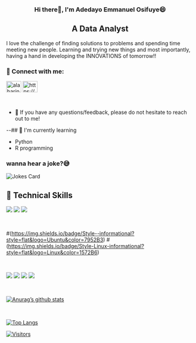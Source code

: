 <p align="center">


<P/>

<h3 align="center">
Hi there👋, I'm Adedayo Emmanuel Osifuye😄
</h3>

<h2 align="center">
A Data Analyst
</h2>

I love the challenge of finding solutions to problems and spending time meeting new people. Learning and trying new things and most importantly, having a hand in developing the INNOVATIONS of tomorrow!!

### 🤝 Connect with me:

<p align="center">

<a href="https://twitter.com/alabarinn" target="blank"><img align="center" src="https://raw.githubusercontent.com/rahuldkjain/github-profile-readme-generator/master/src/images/icons/Social/twitter.svg" alt="alabarinn" height="30" width="40" /></a>
<a href="https://linkedin.com/in/adedayo-osifuye/" target="blank"><img align="center" src="https://raw.githubusercontent.com/rahuldkjain/github-profile-readme-generator/master/src/images/icons/Social/linked-in-alt.svg" alt="https://www.linkedin.com/in/adedayo-osifuye/" height="30" width="40" /></a>

</p>

</p>

</br>

- 💬 If you have any questions/feedback, please do not hesitate to reach out to me!


--## 🌱 I'm currently learning

- Python
- R programming

<!--- Computer jokes --->
### wanna hear a joke?😅
![Jokes Card](https://readme-jokes.vercel.app/api)

## 💼 Technical Skills

![](https://img.shields.io/badge/Code-SQL-informational?style=flat&logo=SQL&color=F7DF1E)
![](https://img.shields.io/badge/Code-PowerBI-informational?style=flat&logo=PowerBI&color=E34F26)
![](https://img.shields.io/badge/Code-tableau-informational?style=flat&logo=tableau&color=E34F26)

</br>

#(https://img.shields.io/badge/Style--informational?style=flat&logo=Ubuntu&color=7952B3)
#(https://img.shields.io/badge/Style-Linux-informational?style=flat&logo=Linux&color=1572B6)

</br>

![](https://img.shields.io/badge/Tools-Tableau-informational?style=flat&logo=Tableau&color=F24E1E)
![](https://img.shields.io/badge/Tools-Git-informational?style=flat&logo=Git&color=F05032)
![](https://img.shields.io/badge/Tools-GitHub-informational?style=flat&logo=GitHub&color=181717)
![](https://img.shields.io/badge/Tools-VScode-informational?style=flat&logo=Visualstudiocode&color=181717)

<br>

[![Anurag’s github stats](https://github-readme-stats.vercel.app/api?username=Deewhy95)](https://github.com/Deewhy95)

<br>

[![Top Langs](https://github-readme-stats.vercel.app/api/top-langs/?username=Deewhy95&layout=compact)](https://github.com/Deewhy95)

[![Visitors](https://visitor-badge.glitch.me/badge?page_id=Deewhy95.Deewhy95)](https://www.yushi.dev/)
